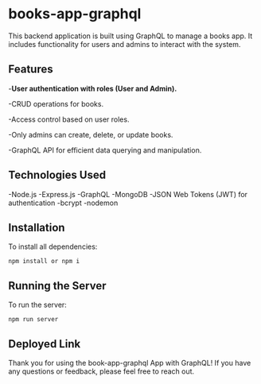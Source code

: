 # books-app-graphql
This backend application is built using GraphQL to manage a books app. It includes functionality for users and admins to interact with the system.

## Features
-**User authentication with roles (User and Admin).**

-CRUD operations for books.

-Access control based on user roles.

-Only admins can create, delete, or update books.

-GraphQL API for efficient data querying and manipulation.

## Technologies Used
-Node.js
-Express.js
-GraphQL
-MongoDB
-JSON Web Tokens (JWT) for authentication
-bcrypt 
-nodemon

## Installation

To install all dependencies:

`npm install or npm i`

## Running the Server

To run the server:

`npm run server`

## Deployed Link



Thank you for using the book-app-graphql  App with GraphQL! If you have any questions or feedback, please feel free to reach out.

